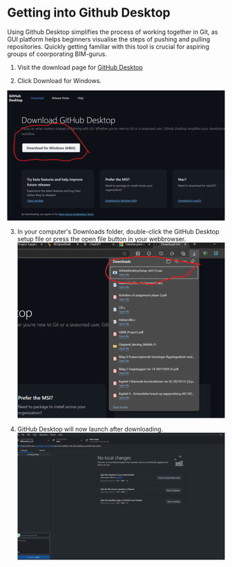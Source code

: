 # **Getting into Github Desktop**
Using Github Desktop simplifies the process of working together in Git, as GUI platform helps beginners visualise the steps of pushing and pulling repositories. Quickly getting familiar with this tool is crucial for aspiring groups of coorporating BIM-gurus.

1. Visit the download page for [GitHub Desktop](https://github.com/apps/desktop)

2. Click Download for Windows.

<img src="https://github.com/s203910/BIManalyst_g_25/blob/main/A4/Download%20button.png" alt="Billede" width="900"/>

3. In your computer's Downloads folder, double-click the GitHub Desktop setup file or press the open file button in your webbrowser.
![alt text](https://github.com/s203910/BIManalyst_g_25/blob/main/A4/Press_exe.png "Program now downloading")

4. GitHub Desktop will now launch after downloading.
![alt text](https://github.com/s203910/BIManalyst_g_25/blob/main/A4/image.png "Github Desktop now ready to use!")


